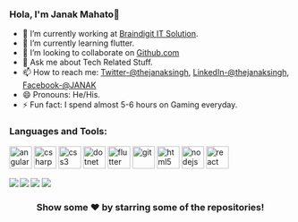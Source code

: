 ### Hola, I'm Janak Mahato👋


- 🔭 I’m currently working at [Braindigit IT Solution](http://braindigit.com/).
- 🌱 I’m currently learning  flutter.
- 👯 I’m looking to collaborate on [Github.com](https://github.com/erjanakmahato)
- 💬 Ask me about Tech Related Stuff.
- 📫 How to reach me: [Twitter-@thejanaksingh](https://twitter.com/thejanaksingh), [LinkedIn-@thejanaksingh](https://www.linkedin.com/in/thejanaksingh/), [Facebook-@JANAK](https://www.facebook.com/janak.singh.9212301)
- 😄 Pronouns: He/His.
- ⚡ Fun fact: I spend almost 5-6 hours on Gaming everyday.

### Languages and Tools:
<p align="left"><img src="https://devicons.github.io/devicon/devicon.git/icons/angularjs/angularjs-original.svg" alt="angularjs" width="40" height="40"/> <img src="https://devicons.github.io/devicon/devicon.git/icons/csharp/csharp-original.svg" alt="csharp" width="40" height="40"/> <img src="https://devicons.github.io/devicon/devicon.git/icons/css3/css3-original-wordmark.svg" alt="css3" width="40" height="40"/> <img src="https://devicons.github.io/devicon/devicon.git/icons/dot-net/dot-net-original-wordmark.svg" alt="dotnet" width="40" height="40"/> <img src="https://www.vectorlogo.zone/logos/flutterio/flutterio-icon.svg" alt="flutter" width="40" height="40"/> <img src="https://www.vectorlogo.zone/logos/git-scm/git-scm-icon.svg" alt="git" width="40" height="40"/> <img src="https://devicons.github.io/devicon/devicon.git/icons/html5/html5-original-wordmark.svg" alt="html5" width="40" height="40"/> <img src="https://devicons.github.io/devicon/devicon.git/icons/nodejs/nodejs-original-wordmark.svg" alt="nodejs" width="40" height="40"/> <img src="https://devicons.github.io/devicon/devicon.git/icons/react/react-original-wordmark.svg" alt="react" width="40" height="40"/></p>

<img align="left" src="https://github-readme-stats.vercel.app/api/top-langs/?username=erjanakmahato&layout=compact&hide=html&theme=dark&hide_langs_below=1">
  <img src="https://github-readme-stats.vercel.app/api?username=erjanakmahato&&show_icons=true&title_color=ffffff&icon_color=bb2acf&text_color=daf7dc&bg_color=191919">
<img align="left" src="https://github-readme-stats.vercel.app/api/pin/?username=erjanakmahato&repo=COVID-19&theme=dark">
<img src="https://github-readme-stats.vercel.app/api/pin/?username=erjanakmahato&repo=MRJteam&theme=dark">

<h3 align="center">Show some ❤️ by starring some of the repositories!</h3>
